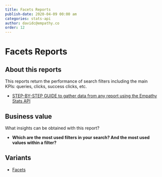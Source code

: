 ```yaml
---
title: Facets Reports
publish-date: 2020-04-09 00:00 am
categories: stats-api
author: davidc@empathy.co
order: 12
---
```


# Facets Reports

## About this reports
This reports return the performance of search filters including the main KPIs: queries, clicks, success clicks, etc.

* [STEP-BY-STEP GUIDE to gather data from any report using the Empathy Stats API](/api-reference/stats-api/)

## Business value
What insights can be obtained with this report?

* **Which are the most used filters in your search? And the most used values within a filter?**

## Variants
* [Facets](/api-reference/stats-api/stats-api-facets-reports/stats-api-facets-report/)

